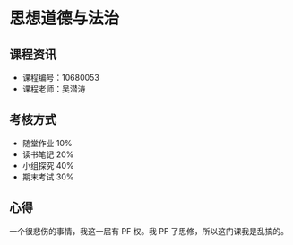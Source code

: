 # 思想道德与法治

## 课程资讯

- 课程编号：10680053
- 课程老师：吴潜涛

## 考核方式

- 随堂作业 10%
- 读书笔记 20%
- 小组探究 40%
- 期末考试 30%

## 心得

一个很悲伤的事情，我这一届有 PF 权。我 PF 了思修，所以这门课我是乱搞的。
